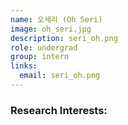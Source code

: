 ```yaml
---
name: 오세리 (Oh Seri)
image: oh_seri.jpg
description: seri_oh.png
role: undergrad
group: intern
links:   
  email: seri_oh.png
---
```


### Research Interests:
